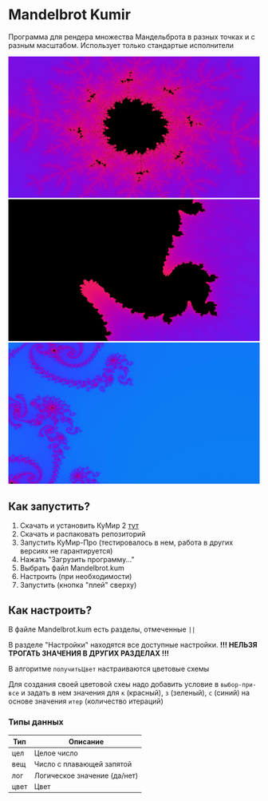 # Mandelbrot Kumir
Программа для рендера множества Мандельброта в разных точках и с разным масштабом. Использует только стандартые исполнители

![Пример1](output0.png)
![Пример2](output1.png)
![Пример3](output2.png)

## Как запустить?
1. Скачать и установить КуМир 2 [тут](https://www.niisi.ru/kumir/dl.htm)
2. Скачать и распаковать репозиторий
3. Запустить КуМир-Про (тестировалось в нем, работа в других версиях не гарантируется)
4. Нажать "Загрузить программу..."
5. Выбрать файл Mandelbrot.kum
6. Настроить (при необходимости)
7. Запустить (кнопка "плей" сверху)

## Как настроить?
В файле Mandelbrot.kum есть разделы, отмеченные `||`

В разделе "Настройки" находятся все доступные настройки. **!!! НЕЛЬЗЯ ТРОГАТЬ ЗНАЧЕНИЯ В ДРУГИХ РАЗДЕЛАХ !!!**

В алгоритме `получитьЦвет` настраиваются цветовые схемы

Для создания своей цветовой схеы надо добавить условие в `выбор-при-все` и задать в нем значения для `к` (красный), `з` (зеленый), `с` (синий) на основе значения `итер` (количество итераций)

### Типы данных 
| Тип  | Описание                     |
| ---- | ---------------------------- |
| цел  | Целое число                  |
| вещ  | Число с плавающей запятой    |
| лог  | Логическое значение (да/нет) |
| цвет | Цвет                         |

